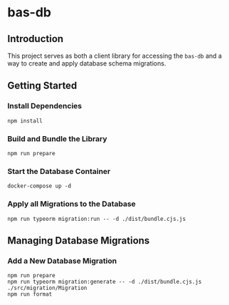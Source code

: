 # bas-db

## Introduction

This project serves as both a client library for accessing the `bas-db` and a way to create and apply database schema migrations.

## Getting Started

### Install Dependencies

```
npm install
```

### Build and Bundle the Library

```
npm run prepare
```

### Start the Database Container

```
docker-compose up -d
```

### Apply all Migrations to the Database

```
npm run typeorm migration:run -- -d ./dist/bundle.cjs.js
```

## Managing Database Migrations

### Add a New Database Migration

```
npm run prepare
npm run typeorm migration:generate -- -d ./dist/bundle.cjs.js ./src/migration/Migration
npm run format
```
